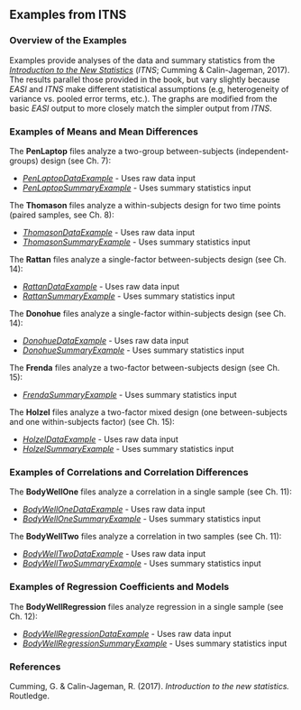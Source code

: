 ## Examples from ITNS

### Overview of the Examples

Examples provide analyses of the data and summary statistics from the *[Introduction to the New Statistics](https://thenewstatistics.com/itns/ "Introduction to the New Statistics")* (*ITNS*; Cumming & Calin-Jageman, 2017). The results parallel those provided in the book, but vary slightly because *EASI* and *ITNS* make different statistical assumptions (e.g, heterogeneity of variance vs. pooled error terms, etc.). The graphs are modified from the basic *EASI* output to more closely match the simpler output from *ITNS*.

### Examples of Means and Mean Differences

The **PenLaptop** files analyze a two-group between-subjects (independent-groups) design (see Ch. 7):

- [*PenLaptopDataExample*](./PenLaptopDataExample.md) - Uses raw data input
- [*PenLaptopSummaryExample*](./PenLaptopSummaryExample.md) - Uses summary statistics input

The **Thomason** files analyze a within-subjects design for two time points (paired samples, see Ch. 8):

- [*ThomasonDataExample*](./ThomasonDataExample.md) - Uses raw data input
- [*ThomasonSummaryExample*](./ThomasonSummaryExample.md) - Uses summary statistics input

The **Rattan** files analyze a single-factor between-subjects design (see Ch. 14):

- [*RattanDataExample*](./RattanDataExample.md) - Uses raw data input
- [*RattanSummaryExample*](./RattanSummaryExample.md) - Uses summary statistics input

The **Donohue** files analyze a single-factor within-subjects design (see Ch. 14):

- [*DonohueDataExample*](./DonohueDataExample.md) - Uses raw data input
- [*DonohueSummaryExample*](./DonohueSummaryExample.md) - Uses summary statistics input

The **Frenda** files analyze a two-factor between-subjects design (see Ch. 15):

- [*FrendaSummaryExample*](./FrendaSummaryExample.md) - Uses summary statistics input

The **Holzel** files analyze a two-factor mixed design (one between-subjects and one within-subjects factor) (see Ch. 15):

- [*HolzelDataExample*](./HolzelDataExample.md) - Uses raw data input
- [*HolzelSummaryExample*](./HolzelSummaryExample.md) - Uses summary statistics input

### Examples of Correlations and Correlation Differences

The **BodyWellOne** files analyze a correlation in a single sample (see Ch. 11):

- [*BodyWellOneDataExample*](./BodyWellOneDataExample.md) - Uses raw data input
- [*BodyWellOneSummaryExample*](./BodyWellOneSummaryExample.md) - Uses summary statistics input

The **BodyWellTwo** files analyze a correlation in two samples (see Ch. 11):

- [*BodyWellTwoDataExample*](./BodyWellTwoDataExample.md) - Uses raw data input
- [*BodyWellTwoSummaryExample*](./BodyWellTwoSummaryExample.md) - Uses summary statistics input

### Examples of Regression Coefficients and Models

The **BodyWellRegression** files analyze regression in a single sample (see Ch. 12):

- [*BodyWellRegressionDataExample*](./BodyWellRegressionDataExample.md) - Uses raw data input
- [*BodyWellRegressionSummaryExample*](./BodyWellRegressionSummaryExample.md) - Uses summary statistics input

### References

Cumming, G. & Calin-Jageman, R. (2017). *Introduction to the new statistics.* Routledge.
